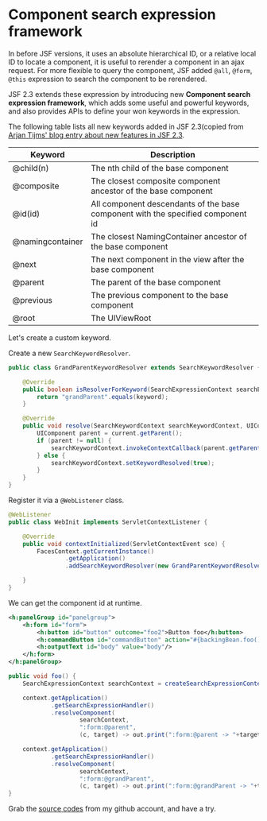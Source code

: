 # Component search expression framework

In before JSF versions, it uses an absolute hierarchical ID, or a relative local ID to locate a component, it is useful to rerender a component in an ajax request. For more flexible to query the component, JSF added `@all`, `@form`, `@this` expression to search the component to be rerendered.

JSF 2.3 extends these expression by introducing new **Component search expression framework**, which adds some useful and powerful keywords, and also provides APIs to define your won keywords in the expression.

The following table lists all new keywords added in JSF 2.3(copied from [Arjan Tijms' blog entry about new features in JSF 2.3](http://arjan-tijms.omnifaces.org/p/jsf-23.html).

Keyword |	Description
---|---
@child(n) |	The nth child of the base component
@composite| 	The closest composite component ancestor of the base component
@id(id) |	All component descendants of the base component with the specified component id
@namingcontainer| 	The closest NamingContainer ancestor of the base component
@next |	The next component in the view after the base component
@parent |	The parent of the base component
@previous |	The previous component to the base component
@root |	The UIViewRoot

Let's create a custom keyword.

Create a new `SearchKeywordResolver`.

```java
public class GrandParentKeywordResolver extends SearchKeywordResolver {

    @Override
    public boolean isResolverForKeyword(SearchExpressionContext searchExpressionContext, String keyword) {
        return "grandParent".equals(keyword);
    }

    @Override
    public void resolve(SearchKeywordContext searchKeywordContext, UIComponent current, String keyword) {
        UIComponent parent = current.getParent();
        if (parent != null) {
            searchKeywordContext.invokeContextCallback(parent.getParent());
        } else {
            searchKeywordContext.setKeywordResolved(true);
        }
    }
}
```

Register it via a `@WebListener` class.

```java
@WebListener
public class WebInit implements ServletContextListener {

    @Override
    public void contextInitialized(ServletContextEvent sce) {
        FacesContext.getCurrentInstance()
                .getApplication()
                .addSearchKeywordResolver(new GrandParentKeywordResolver());

    }
}
```
We can get the component id at runtime.

```xml
<h:panelGroup id="panelgroup">
	<h:form id="form">
		<h:button id="button" outcome="foo2">Button foo</h:button>
		<h:commandButton id="commandButton" action="#{backingBean.foo()}" value="invoke foo"/>
		<h:outputText id="body" value="body"/>
	</h:form>
</h:panelGroup>
```

```java
public void foo() {
	SearchExpressionContext searchContext = createSearchExpressionContext(context, context.getViewRoot());

	context.getApplication()
			.getSearchExpressionHandler()
			.resolveComponent(
					searchContext,
					":form:@parent",
					(c, target) -> out.print(":form:@parent -> "+target.getId()));

	context.getApplication()
			.getSearchExpressionHandler()
			.resolveComponent(
					searchContext,
					":form:@grandParent",
					(c, target) -> out.print(":form:@grandParent -> "+target.getId()));
}
```

Grab the [source codes](https://github.com/hantsy/ee8-sandbox) from my github account, and have a try.
